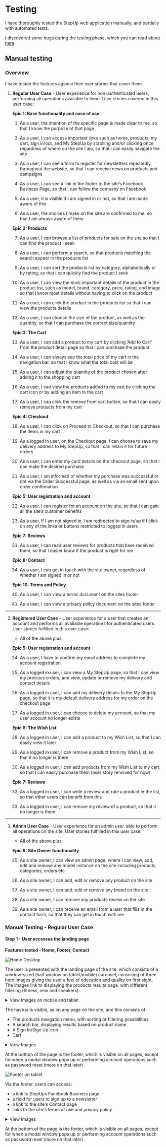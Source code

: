 # Testing

I have thoroughly tested the StepUp web application manually, and partially with automated tests.

I discovered some bugs during the testing phase, which you can read about [here](https://github.com/johnvenkiah/CI_PP5_John_Venkiah#bugs)

## Manual testing

### Overview

I have tested the features against their user stories that cover them.


1. **Regular User Case** - User experience for non-authenticated users, performing all operations available to them. User stories covered in this user case:

    **Epic 1: Base functionality and ease of use**

    1. As a user, the intention of the specific page is made clear to me, so that I know the purpose of that page

    2. As a user, I can access important links such as home, products, my cart, sign in/out, and My StepUp by scrolling and/or clicking once, regardless of where on the site I am, so that i can easily navigate the site

    3. As a user, I can see a form to register for newsletters repeatedly throughout the website, so that I can receive news on products and campaigns

    4. As a user, I can see a link in the footer to the site’s Facebook Business Page, so that I can follow the company on Facebook

    5. As a user, it is visible if I am signed in or not, so that I am made aware of this

    6. As a user, the choices I make on the site are confirmed to me, so that I am always aware of them

    **Epic 2: Products**

    7. As a user, I can browse a list of products for sale on the site so that I can find the product I seek

    8. As a user, i can perform a search, so that products matching the search appear in the products list

    9. As a user, I can sort the products list by category, alphabetically or by rating, so that i can quickly find the product I seek

    10. As a user, I can view the most important details of the product in the product list, such as model, brand, category, price, rating, and image so that i know most details without having to click on the product

    11. As a user, i can click the product in the products list so that I can view the products details

    12. As a user, I can choose the size of the product, as well as the quantity, so that I can purchase the correct size/quantity

    **Epic 3: The Cart**

    13. As a user, I can add a product to my cart by clicking ’Add to Cart’ from the product detail page so that I can purchase the product

    14. As a user, I can always see the total price of my cart in the navigation bar, so that I know what the total cost will be

    15. As a user, i can adjust the quantity of the product chosen after adding it to the shopping cart

    16. As a user, I can view the products added to my cart by clicking the cart icon or by adding an item to the cart

    17. As a user, I can click the remove from cart button, so that I can easily remove products from my cart

    **Epic 4: Checkout**

    18. As a user, I can click on Proceed to Checkout, so that I can purchase the items in my cart

    19. As a logged in user, on the Checkout page, I can choose to save my delivery address to My StepUp, so that I can retain it for future orders

    20. As a user, i can enter my card details on the checkout page, so that I can make the desired purchase

    21. As a user, I am informed of whether my purchase was successful or not via the Order Successful page, as well as via an email sent upon order confirmation

    **Epic 5: User registration and account**

    22. As a user, I can register for an account on the site, so that I can gain all the site’s customer benefits

    23. As a user, If I am not signed in, I am redirected to sign in/up if I click on any of the links or buttons restricted to logged in users

    **Epic 7: Reviews**

    31. As a user, i can read user reviews for products that have received them, so that I easier know if the product is right for me

    **Epic 8: Contact**

    34. As a user, I can get in touch with the site owner, regardless of whether I am signed in or not

    **Epic 10: Terms and Policy**

    40. As a user, I can view a terms document on the sites footer

    41. As a user, I can view a privacy policy document on the sites footer

---

2. **Registered User Case** - User experience for a user that creates an account and performs all available operations for authenticated users. User stories fulfilled in this user case:

    * All of the above plus:

    **Epic 5: User registration and account**

    24. As a user, I have to confirm my email address to complete my account registration

    25. As a logged in user, i can view a My StepUp page, so that I can view my previous orders, and view, update or remove my delivery and contact details

    26. As a logged in user, I can add my delivery details to the My StepUp page, so that it is my default delivery address for my order on the checkout page

    27. As a logged in user, I can choose to delete my account, so that my user account no longer exists

    **Epic 6: The Wish List**

    28. As a logged in user, I can add a product to my Wish List, so that I can easily view it later

    29. As a logged in user, I can remove a product from my Wish List, so that it no longer is there

    30. As a logged in user, I can add products from my Wish List to my cart, so that I can easily purchase them (user story removed for now)

    **Epic 7: Reviews**

    32. As a logged in user, i can write a review and rate a product in the list, so that other users can benefit from this

    33. As a logged in user, I can remove my review of a product, so that it no longer is there

---

3. **Admin User Case** - User experience for an admin user, able to perform all operations on the site. User stories fulfilled in this user case:

    * All of the above plus:

    **Epic 9: Site Owner functionality**

    35. As a site owner, I can view an admin page, where I can view, add, edit and remove any model instance on the site including products, categories, orders etc

    36. As a site owner, I can add, edit or remove any product on the site

    37. As a site owner, I can add, edit or remove any brand on the site

    38. As a site owner, I can remove any products review on the site

    39. As a site owner, I can receive an email from a user that fills in the contact form, so that they can get in touch with me


### Manual Testing - Regular User Case

#### Step 1 - User accesses the landing page

**Features tested - Home, Footer, Contact**

![Home Desktop](https://github.com/johnvenkiah/CI_PP5_John_Venkiah/blob/main/docs/testing/screenshots/user_case_1/desktop_home.png)

The user is presented with the landing page of the site, which consists of a window-sized (half window on tablet/mobile) carousel, consisting of three hero images giving the user a feel of edecation and quality on first sight. The images link to displaying the products results page, with different filtering (fitness, new and sneakers).

<details>
    <summary>View Images on mobile and tablet</summary>

---

**Home Mobile**
  
![Home Mobile](https://github.com/johnvenkiah/CI_PP5_John_Venkiah/blob/main/docs/testing/screenshots/user_case_1/mobile_home.png)

**Home Tablet**

![Home tablet](https://github.com/johnvenkiah/CI_PP5_John_Venkiah/blob/main/docs/testing/screenshots/user_case_1/tablet_home.png)

</details>

The navbar is visible, as on any page on the site, and this consists of:
- The products navigation menu, with sorting or filtering possibilities
- A search bar, displaying results based on product name
- A Sign In/Sign Up icon
- Cart

<details>
    <summary>View Images</summary>

---

**Products Nav Mobile**

![Navbar mobile Products nav](https://github.com/johnvenkiah/CI_PP5_John_Venkiah/blob/main/docs/testing/screenshots/user_case_1/mobile_products_nav.png)

**Products Nav Desktop**

![Home Desktop Products nav](https://github.com/johnvenkiah/CI_PP5_John_Venkiah/blob/main/docs/testing/screenshots/user_case_1/desktop_prod_nav.png)

**Sign In/Up Menu**
![Navbar Sign In Up](https://github.com/johnvenkiah/CI_PP5_John_Venkiah/blob/main/docs/testing/screenshots/user_case_1/sign_in_up_menu.png)

</details>

At the bottom of the page is the footer, which is visible on all pages, except for when a modal window pops up or performing account operations such as password reset (more on that later)

![Footer on tablet](https://github.com/johnvenkiah/CI_PP5_John_Venkiah/blob/main/docs/testing/screenshots/user_case_1/tablet_footer.png)

Via the footer, users can access:

- a link to StepUps Facebook Business page
- a field for users to sign up to a newsletter
- a link to the site's Contact page
- links to the site's terms of use and privacy policy


<details>
    <summary>View Images</summary>

---

**Contact Page**

Once clicked on, the contact link takes the user to the Contact Page.

![Contact Page mobile](https://github.com/johnvenkiah/CI_PP5_John_Venkiah/blob/main/docs/testing/screenshots/user_case_1/mobile_contact_form.png)

**Products Nav Desktop**

![Home Desktop Products nav](https://github.com/johnvenkiah/CI_PP5_John_Venkiah/blob/main/docs/testing/screenshots/user_case_1/desktop_prod_nav.png)

**Sign In/Up Menu**
![Navbar Sign In Up](https://github.com/johnvenkiah/CI_PP5_John_Venkiah/blob/main/docs/testing/screenshots/user_case_1/sign_in_up_menu.png)

</details>

At the bottom of the page is the footer, which is visible on all pages, except for when a modal window pops up or performing account operations such as password reset (more on that later)